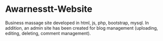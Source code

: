 # Awarnesstt-Website
Business massage site developed in html, js, php, bootstrap, mysql. In addition, an admin site has been created for blog management (uploading, editing, deleting, comment management).
